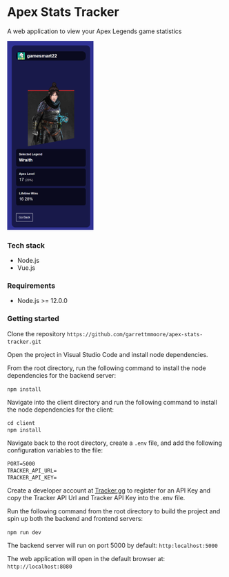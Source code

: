 # Apex Stats Tracker

A web application to view your Apex Legends game statistics

<img src="client\src\assets\apex-tracker-stats.png" alt="J" width="200"/>
<!-- ![apex-tracker-stats](client\src\assets\apex-tracker-stats.png) -->

### Tech stack
- Node.js
- Vue.js

### Requirements
- Node.js >= 12.0.0

### Getting started
Clone the repository `https://github.com/garrettmmoore/apex-stats-tracker.git`

Open the project in Visual Studio Code and install node dependencies.

From the root directory, run the following command to install the node dependencies for the backend server:

```npm install```

Navigate into the client directory and run the following command to install the node dependencies for the client:

```
cd client
npm install
```

Navigate back to the root directory, create a `.env` file, and add the following configuration variables to the file:

```
PORT=5000
TRACKER_API_URL=
TRACKER_API_KEY=
```

Create a developer account at [Tracker.gg](https://tracker.gg/developers) to register for an API Key and copy the Tracker API Url and Tracker API Key into the .env file.

Run the following command from the root directory to build the project and spin up both the backend and frontend servers:

```npm run dev```

The backend server will run on port 5000 by default: `http:localhost:5000`

The web application will open in the default browser at: `http://localhost:8080`


